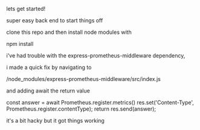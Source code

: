 

lets get started!

super easy  back end to start things off

clone this repo and then install node modules with

npm install 

i've had trouble with the express-prometheus-middleware dependency,

i made a quick fix by navigating to 

/node_modules/express-prometheus-middleware/src/index.js

and adding await the return value   

  const answer = await Prometheus.register.metrics()
    res.set('Content-Type', Prometheus.register.contentType);
    return res.send(answer);

  it's a bit hacky but it got things working  


  